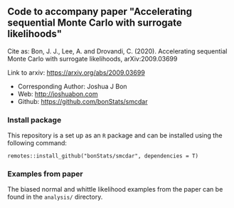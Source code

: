 ## Code to accompany paper "Accelerating sequential Monte Carlo with surrogate likelihoods"

Cite as:  Bon, J. J., Lee, A. and Drovandi, C. (2020). Accelerating sequential Monte Carlo with surrogate likelihoods,	arXiv:2009.03699

Link to arxiv: https://arxiv.org/abs/2009.03699

 - Corresponding Author: Joshua J Bon
 - Web: http://joshuabon.com
 - Github: https://github.com/bonStats/smcdar

### Install package

This repository is a set up as an `R` package and can be installed using the following command:

`remotes::install_github("bonStats/smcdar", dependencies = T)`

### Examples from paper

The biased normal and whittle likelihood examples from the paper can be found in the `analysis/` directory.

